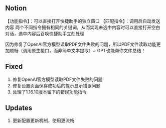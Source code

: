 ## Notion
【功能指令】：可以直接打开快捷助手的独立窗口
【匹配指令】：调用后自动发送内容
两个不同指令拥有相同的关键词，从而实现未选中内容时可以直接打开空白对话，选中内容后召唤快捷助手立刻处理

因为修复了OpenAI官方模型读取PDF文件失败的问题，所以PDF文件读取功能更加顺畅（调用原生接口，而非简单文本提取）~ GPT也能帮你文件总结！

## Fixed
1. 修复OpenAI官方模型读取PDF文件失败的问题
2. 修复设置页面保存成功后的提示显示错误问题
3. 处理了1.16.10版本留下的错误功能指令

## Updates
1. 更新配置更新机制，使用更流畅